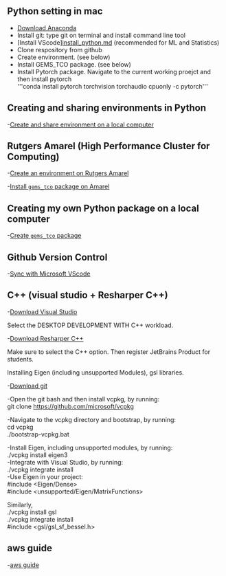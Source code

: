 ## Python setting in mac     
- [Download Anaconda](https://www.anaconda.com/download)    
- Install git: type git on terminal and install command line tool    
- [Install VScode][install_python.md](https://code.visualstudio.com/)   (recommended for ML and Statistics)
- Clone respository from github    
- Create environment. (see below)    
- Install GEMS_TCO package. (see below)    
- Install Pytorch package. Navigate to the current working proejct and then install pytorch    
'''conda install pytorch torchvision torchaudio cpuonly -c pytorch'''     

## Creating and sharing environments in Python

-[Create and share environment on a local computer](install_python.md)

## Rutgers Amarel (High Performance Cluster for Computing)

-[Create an environment on Rutgers Amarel](amarel_environment.md)

-[Install ```gems_tco``` package on Amarel](install_mypackage_amarel.md)

## Creating my own Python package on a local computer

-[Create ```gems_tco``` package](howtomakepackage.ipynb)

## Github Version Control
-[Sync with Microsoft VScode](github_version_control.md)

## C++ (visual studio + Resharper C++)

-[Download Visual Studio](https://visualstudio.microsoft.com/)

Select the DESKTOP DEVELOPMENT WITH C++ workload.

-[Download Resharper C++](https://www.jetbrains.com/resharper-cpp/download/download-thanks.html?platform=windows)

Make sure to select the C++ option. Then register JetBrains Product for students.

Installing Eigen (including unsupported Modules), gsl libraries. 

-[Download git](https://git-scm.com/downloads/win)

-Open the git bash and then install vcpkg, by running:        
git clone https://github.com/microsoft/vcpkg              

-Navigate to the vcpkg directory and bootstrap, by running:           
cd vcpkg       
./bootstrap-vcpkg.bat          

-Install Eigen, including unsupported modules, by running:                
./vcpkg install eigen3                        
-Integrate with Visual Studio, by running:                   
./vcpkg integrate install                        
-Use Eigen in your project:               
#include <Eigen/Dense>                  
#include <unsupported/Eigen/MatrixFunctions>                   

Similarly,       
./vcpkg install gsl             
./vcpkg integrate install                
#include <gsl/gsl_sf_bessel.h>                    



## aws guide

-[aws guide](aws.md)








